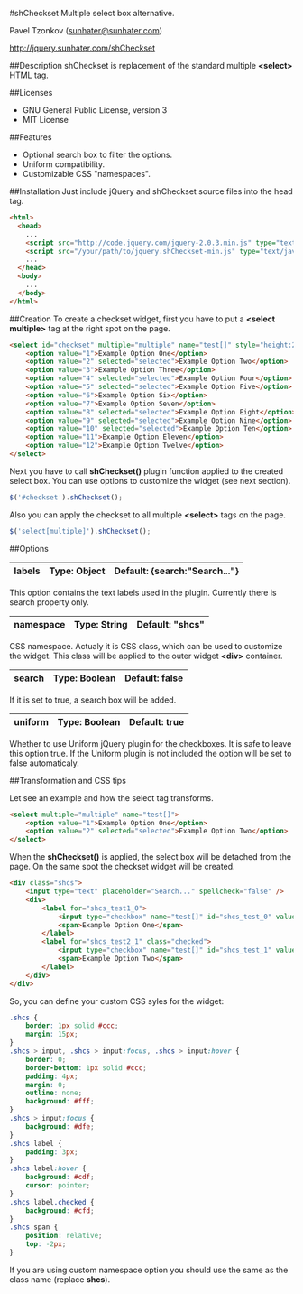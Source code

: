 #shCheckset
Multiple select box alternative.

Pavel Tzonkov (sunhater@sunhater.com)

http://jquery.sunhater.com/shCheckset

##Description
shCheckset is replacement of the standard multiple **&lt;select&gt;** HTML tag.

##Licenses
* GNU General Public License, version 3
* MIT License

##Features
* Optional search box to filter the options.
* Uniform compatibility.
* Customizable CSS "namespaces".

##Installation
Just include jQuery and shCheckset source files into the head tag.

```html
<html>
  <head>
    ...
    <script src="http://code.jquery.com/jquery-2.0.3.min.js" type="text/javascript"></script>
    <script src="/your/path/to/jquery.shCheckset-min.js" type="text/javascript"></script>
    ...
  </head>
  <body>
    ...
  </body>
</html>
```

##Creation
To create a checkset widget, first you have to put a **&lt;select multiple&gt;** tag at the right spot on the page.

```html
<select id="checkset" multiple="multiple" name="test[]" style="height:200px">
    <option value="1">Example Option One</option>
    <option value="2" selected="selected">Example Option Two</option>
    <option value="3">Example Option Three</option>
    <option value="4" selected="selected">Example Option Four</option>
    <option value="5" selected="selected">Example Option Five</option>
    <option value="6">Example Option Six</option>
    <option value="7">Example Option Seven</option>
    <option value="8" selected="selected">Example Option Eight</option>
    <option value="9" selected="selected">Example Option Nine</option>
    <option value="10" selected="selected">Example Option Ten</option>
    <option value="11">Example Option Eleven</option>
    <option value="12">Example Option Twelve</option>
</select>
```

Next you have to call **shCheckset()** plugin function applied to the created select box. You can use options to customize the widget (see next section).

```javascript
$('#checkset').shCheckset();
```

Also you can apply the checkset to all multiple **&lt;select&gt;** tags on the page.

```javascript
$('select[multiple]').shCheckset();
```

##Options

| labels | Type: Object | Default: {search:"Search..."} |
|--------|--------------|-------------------------------|

This option contains the text labels used in the plugin. Currently there is search property only.

| namespace | Type: String | Default: "shcs" |
|-----------|--------------|-----------------|

CSS namespace. Actualy it is CSS class, which can be used to customize the widget. This class will be applied to the outer widget **&lt;div&gt;** container.

| search | Type: Boolean | Default: false |
|--------|---------------|----------------|

If it is set to true, a search box will be added.

| uniform | Type: Boolean | Default: true |
|---------|---------------|---------------|

Whether to use Uniform jQuery plugin for the checkboxes. It is safe to leave this option true. If the Uniform plugin is not included the option will be set to false automaticaly.

##Transformation and CSS tips

Let see an example and how the select tag transforms.

```html
<select multiple="multiple" name="test[]">
    <option value="1">Example Option One</option>
    <option value="2" selected="selected">Example Option Two</option>
</select>
```

When the **shCheckset()** is applied, the select box will be detached from the page. On the same spot the checkset widget will be created.

```html
<div class="shcs">
    <input type="text" placeholder="Search..." spellcheck="false" />
    <div>
        <label for="shcs_test1_0">
            <input type="checkbox" name="test[]" id="shcs_test_0" value="1" />
            <span>Example Option One</span>
        </label>
        <label for="shcs_test2_1" class="checked">
            <input type="checkbox" name="test[]" id="shcs_test_1" value="2" checked="checked" />
            <span>Example Option Two</span>
        </label>
    </div>
</div>
```

So, you can define your custom CSS syles for the widget:

```css
.shcs {
    border: 1px solid #ccc;
    margin: 15px;
}
.shcs > input, .shcs > input:focus, .shcs > input:hover {
    border: 0;
    border-bottom: 1px solid #ccc;
    padding: 4px;
    margin: 0;
    outline: none;
    background: #fff;
}
.shcs > input:focus {
    background: #dfe;
}
.shcs label {
    padding: 3px;
}
.shcs label:hover {
    background: #cdf;
    cursor: pointer;
}
.shcs label.checked {
    background: #cfd;
}
.shcs span {
    position: relative;
    top: -2px;
}
```

If you are using custom namespace option you should use the same as the class name (replace **shcs**).
